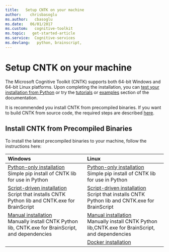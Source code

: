 ```yaml
---
title:   Setup CNTK on your machine
author:    chrisbasoglu
ms.author:   cbasoglu
ms.date:   06/01/2017
ms.custom:   cognitive-toolkit
ms.topic:   get-started-article
ms.service:  Cognitive-services
ms.devlang:   python, brainscript, 
---
```


# Setup CNTK on your machine

The Microsoft Cognitive Toolkit (CNTK) supports both 64-bit Windows and 64-bit Linux platforms. Upon completing the installation, you can [test your installation from Python](./Setup-Test-Python.md) or try the [tutorials](./Tutorials.md) or [examples](./Examples.md) section of the documentation.

It is recommended you install CNTK from precompiled binaries. If you want to build CNTK from source code, the required steps are described [here](./Setup-CNTK-from-source.md).

## Install CNTK from Precompiled Binaries

To install the latest precompiled binaries to your machine, follow the instructions here:

|Windows                  | Linux                   |
|:------------------------|:------------------------|
|[Python-only installation](./Setup-Windows-Python.md)<br>Simple pip install of CNTK lib for use in Python| [Python-only installation](./Setup-Linux-Python.md)<br>Simple pip install of CNTK lib for use in Python |
|[Script-driven installation](./Setup-Windows-Binary-Script.md)<br>Script that installs CNTK Python lib and CNTK.exe for BrainScript | [Script-driven installation](./Setup-Linux-Binary-Script.md)<br>Script that installs CNTK Python lib and CNTK.exe for BrainScript 
|[Manual installation](./Setup-Windows-Binary-Manual.md)<br>Manually install CNTK Python lib, CNTK.exe for BrainScript, and dependencies  | [Manual installation](./Setup-Linux-Binary-Manual.md)<br>Manually install CNTK Python lib,CNTK.exe for BrainScript, and dependencies
|                                                     | [Docker installation](./CNTK-Docker-Containers.md)
